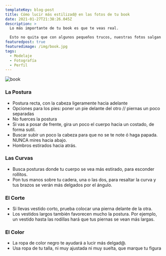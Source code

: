 ```yaml
---
templateKey: blog-post
title: Cómo lucir más estilizad@ en las fotos de tu book
date: 2021-01-27T21:38:26.045Z
description: >
  Lo más importante de tu book es que te veas real.

  Esto no quita que con algunos pequeños trucos, nuestras fotos salgan mejor y nuestra figura más estilizada. Esto no te despoja lo de natural, simplemente hace que resalten tus mejores aspectos.
featuredpost: true
featuredimage: /img/book.jpg
tags:
  - Modelaje
  - Fotografía
  - Perfil
---
```

<!--StartFragment-->

![book](/img/book.jpg)

### La Postura

* Postura recta, con la cabeza ligeramente hacia adelante
* Opciones para los pies: poner un pie delante del otro // piernas un poco separadas
* No fuerces la postura
* Si vas a posar de frente, gira un poco el cuerpo hacia un costado, de forma sutil.
* Buscar subir un poco la cabeza para que no se te note ó haga papada. NUNCA mires hacia abajo.
* Hombros estirados hacia atrás.

### Las Curvas

* Busca posturas donde tu cuerpo se vea más estirado, para esconder rollitos.
* Pon tus manos sobre tu cadera, una o las dos, para resaltar la curva y tus brazos se verán más delgados por el ángulo.

### El Corte

* Si llevas vestido corto, prueba colocar una pierna delante de la otra.
* Los vestidos largos también favorecen mucho la postura. Por ejemplo, un vestido hasta las rodillas hará que tus piernas se vean más largas.

### El Color

* La ropa de color negro te ayudará a lucir más delgad@.
* Usa ropa de tu talla, ni muy ajustada ni muy suelta, que marque tu figura

<!--EndFragment-->